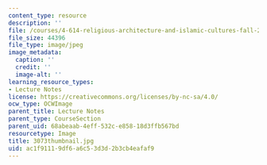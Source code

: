 ```yaml
---
content_type: resource
description: ''
file: /courses/4-614-religious-architecture-and-islamic-cultures-fall-2002/ac1f91119df6a6c53d3d2b3cb4eafaf9_3073thumbnail.jpg
file_size: 44396
file_type: image/jpeg
image_metadata:
  caption: ''
  credit: ''
  image-alt: ''
learning_resource_types:
- Lecture Notes
license: https://creativecommons.org/licenses/by-nc-sa/4.0/
ocw_type: OCWImage
parent_title: Lecture Notes
parent_type: CourseSection
parent_uid: 68abeaab-4eff-532c-e858-18d3ffb567bd
resourcetype: Image
title: 3073thumbnail.jpg
uid: ac1f9111-9df6-a6c5-3d3d-2b3cb4eafaf9
---
```

